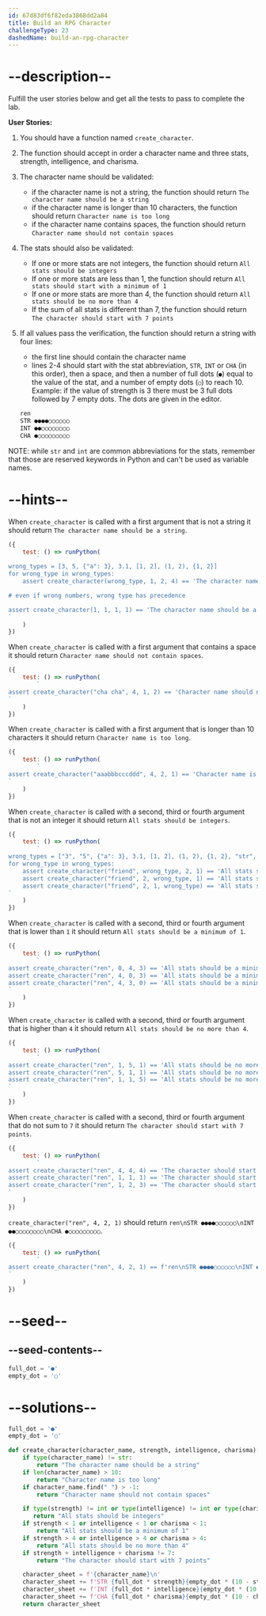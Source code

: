 ```yaml
---
id: 67d83df6f82eda3868dd2a84
title: Build an RPG Character
challengeType: 23
dashedName: build-an-rpg-character
---
```


# --description--

Fulfill the user stories below and get all the tests to pass to complete the lab.

**User Stories:**

1. You should have a function named `create_character`.
1. The function should accept in order a character name and three stats, strength, intelligence, and charisma.
1. The character name should be validated:
   - if the character name is not a string, the function should return `The character name should be a string`
   - if the character name is longer than 10 characters, the function should return `Character name is too long`
   - if the character name contains spaces, the function should return `Character name should not contain spaces`
1. The stats should also be validated:
   - If one or more stats are not integers, the function should return `All stats should be integers`
   - If one or more stats are less than 1, the function should return `All stats should start with a minimum of 1`
   - If one or more stats are more than 4, the function should return `All stats should be no more than 4`
   - If the sum of all stats is different than 7, the function should return `The character should start with 7 points`
1. If all values pass the verification, the function should return a string with four lines:
   - the first line should contain the character name
   - lines 2-4 should start with the stat abbreviation, `STR`, `INT` or `CHA` (in this order), then a space, and then a number of full dots (`●`) equal to the value of the stat, and a number of empty dots (`○`) to reach 10. Example: if the value of strength is 3 there must be 3 full dots followed by 7 empty dots. The dots are given in the editor.

   ```md
   ren
   STR ●●●●○○○○○○
   INT ●●○○○○○○○○
   CHA ●○○○○○○○○○
   ```


NOTE: while `str` and `int` are common abbreviations for the stats, remember that those are reserved keywords in Python and can't be used as variable names.

# --hints--

When `create_character` is called with a first argument that is not a string it should return `The character name should be a string`.

```js
({
    test: () => runPython(
        `
wrong_types = [3, 5, {"a": 3}, 3.1, [1, 2], (1, 2), {1, 2}]
for wrong_type in wrong_types:
    assert create_character(wrong_type, 1, 2, 4) == 'The character name should be a string'

# even if wrong numbers, wrong type has precedence

assert create_character(1, 1, 1, 1) == 'The character name should be a string'
`
    )
})
```

When `create_character` is called with a first argument that contains a space it should return `Character name should not contain spaces`.

```js
({
    test: () => runPython(
        `
assert create_character("cha cha", 4, 1, 2) == 'Character name should not contain spaces'
`
    )
})
```

When `create_character` is called with a first argument that is longer than 10 characters it should return `Character name is too long`.

```js
({
    test: () => runPython(
        `
assert create_character("aaabbbcccddd", 4, 2, 1) == 'Character name is too long'
`
    )
})
```

When `create_character` is called with a second, third or fourth argument that is not an integer it should return `All stats should be integers`.

```js
({
    test: () => runPython(
        `
wrong_types = ["3", "5", {"a": 3}, 3.1, [1, 2], (1, 2), {1, 2}, "str", "friend"]
for wrong_type in wrong_types:
    assert create_character("friend", wrong_type, 2, 1) == 'All stats should be integers'
    assert create_character("friend", 2, wrong_type, 1) == 'All stats should be integers'
    assert create_character("friend", 2, 1, wrong_type) == 'All stats should be integers'
`
    )
})
```

When `create_character` is called with a second, third or fourth argument that is lower than `1` it should return `All stats should be a minimum of 1`.

```js
({
    test: () => runPython(
        `
assert create_character("ren", 0, 4, 3) == 'All stats should be a minimum of 1'
assert create_character("ren", 4, 0, 3) == 'All stats should be a minimum of 1'
assert create_character("ren", 4, 3, 0) == 'All stats should be a minimum of 1'
`
    )
})
```

When `create_character` is called with a second, third or fourth argument that is higher than `4` it should return `All stats should be no more than 4`.

```js
({
    test: () => runPython(
        `
assert create_character("ren", 1, 5, 1) == 'All stats should be no more than 4'
assert create_character("ren", 5, 1, 1) == 'All stats should be no more than 4'
assert create_character("ren", 1, 1, 5) == 'All stats should be no more than 4'
`
    )
})
```

When `create_character` is called with a second, third or fourth argument that do not sum to `7` it should return `The character should start with 7 points`.

```js
({
    test: () => runPython(
        `
assert create_character("ren", 4, 4, 4) == 'The character should start with 7 points'
assert create_character("ren", 1, 1, 1) == 'The character should start with 7 points'
assert create_character("ren", 1, 2, 3) == 'The character should start with 7 points'
`
    )
})
```

`create_character("ren", 4, 2, 1)` should return `ren\nSTR ●●●●○○○○○○\nINT ●●○○○○○○○○\nCHA ●○○○○○○○○○`.

```js
({
    test: () => runPython(
        `
assert create_character("ren", 4, 2, 1) == f'ren\nSTR ●●●●○○○○○○\nINT ●●○○○○○○○○\nCHA ●○○○○○○○○○'
`
    )
})
```

# --seed--

## --seed-contents--

```py
full_dot = '●'
empty_dot = '○'


```

# --solutions--

```py
full_dot = '●'
empty_dot = '○'

def create_character(character_name, strength, intelligence, charisma):
    if type(character_name) != str:
        return "The character name should be a string"
    if len(character_name) > 10:
        return "Character name is too long"
    if character_name.find(" ") > -1:
        return "Character name should not contain spaces"

    if type(strength) != int or type(intelligence) != int or type(charisma) != int:
       return "All stats should be integers"
    if strength < 1 or intelligence < 1 or charisma < 1:
        return "All stats should be a minimum of 1"
    if strength > 4 or intelligence > 4 or charisma > 4:
        return "All stats should be no more than 4"
    if strength + intelligence + charisma != 7:
        return "The character should start with 7 points"

    character_sheet = f'{character_name}\n'
    character_sheet += f'STR {full_dot * strength}{empty_dot * (10 - strength)}\n'
    character_sheet += f'INT {full_dot * intelligence}{empty_dot * (10 - intelligence)}\n'
    character_sheet += f'CHA {full_dot * charisma}{empty_dot * (10 - charisma)}\n'
    return character_sheet
```
